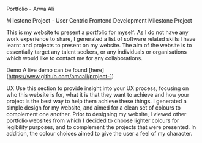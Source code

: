 Portfolio - Arwa Ali

Milestone Project - User Centric Frontend Development Milestone Project 

This is my website to present a portfolio for myself. As I do not have any work experience to share, I generated a list of software related skills I have learnt and projects to present on my website. The aim of the website is to essentially target any talent seekers, or any individuals or organisations which would like to contact me for any collaborations.

Demo
A live demo can be found [here] (https://www.github.com/amcali/project-1)

UX
Use this section to provide insight into your UX process, focusing on who this website is for, what it is that they want to achieve and how your project is the best way to help them achieve these things.
I generated a simple design for my website, and aimed for a clean set of colours to complement one another. Prior to designing my website, I viewed other portfolio websites from which I decided to choose lighter colours for legibility purposes, and to complement the projects that were presented. In addition, the colour choices aimed to give the user a feel of my character. 


